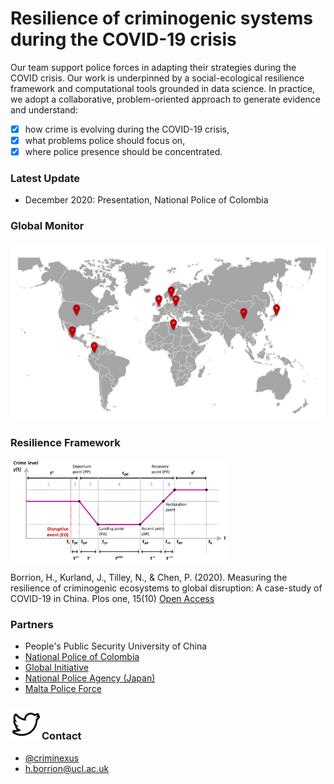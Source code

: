 # Resilience of criminogenic systems during the COVID-19 crisis

Our team support police forces in adapting their strategies during the COVID crisis. Our work is underpinned by a social-ecological resilience framework and computational tools grounded in data science. In practice, we adopt a collaborative, problem-oriented approach to generate evidence and understand:
- [x] how crime is evolving during the COVID-19 crisis,
- [x] what problems police should focus on,
- [x] where police presence should be concentrated.

### Latest Update

- December 2020: Presentation, National Police of Colombia
 

### Global Monitor

![Image](./projects.png)

### Resilience Framework
<img src="./Resilience.png" width="348">

Borrion, H., Kurland, J., Tilley, N., & Chen, P. (2020). Measuring the resilience of criminogenic ecosystems to global disruption: A case-study of COVID-19 in China. Plos one, 15(10) [Open Access](https://journals.plos.org/plosone/article?id=10.1371/journal.pone.0240077)


### Partners

- People's Public Security University of China
- [National Police of Colombia](https://www.policia.gov.co/)
- [Global Initiative](https://globalinitiative.net/)
- [National Police Agency (Japan)](http://www.npa.go.jp)
- [Malta Police Force](https://pulizija.gov.mt/)


### <img src="./logo-twitter-png-47486.png" data-canonical-src="https://twitter.com/criminexus/" width="50" height="50" />Contact 
- [@criminexus](https://twitter.com/criminexus?lang=en)
- h.borrion@ucl.ac.uk
